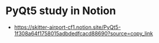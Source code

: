 # PyQt5 study in Notion
- https://skitter-airport-cf1.notion.site/PyQt5-1f308a64f1758015adbdedfcacd88690?source=copy_link
